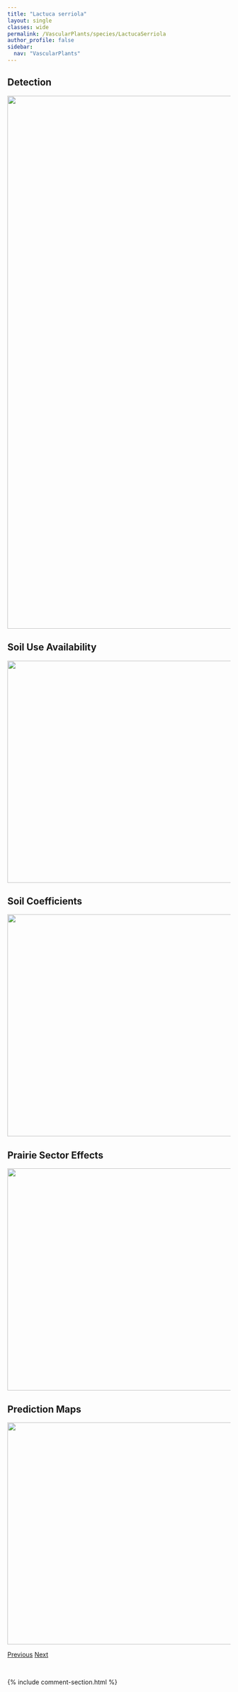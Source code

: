```yaml
---
title: "Lactuca serriola"
layout: single
classes: wide
permalink: /VascularPlants/species/LactucaSerriola
author_profile: false
sidebar:
  nav: "VascularPlants"
---
```


<h2>Detection</h2>

<a href="https://drive.google.com/uc?export=view&id=1Xb5_VQbarkpuJkgQ6jsur9KEmhGuV6mD">
<img src="https://drive.google.com/uc?export=view&id=1Xb5_VQbarkpuJkgQ6jsur9KEmhGuV6mD" height = "1200" width = "800">
</a>


<h2>Soil Use Availability</h2>

<a href="https://drive.google.com/uc?export=view&id=13EHnRkgUBwKV372znKu5N7bSFtHsMs88">
<img src="https://drive.google.com/uc?export=view&id=13EHnRkgUBwKV372znKu5N7bSFtHsMs88" height = "500" width = "1000">
</a>


<h2>Soil Coefficients</h2>

<a href="https://drive.google.com/uc?export=view&id=1r1fX4zFcjn8syvdmnJ0_Wx-B-CiE7rLq">
<img src="https://drive.google.com/uc?export=view&id=1r1fX4zFcjn8syvdmnJ0_Wx-B-CiE7rLq" height = "500" width = "1000">
</a>


<h2>Prairie Sector Effects</h2>

<a href="https://drive.google.com/uc?export=view&id=1FCNjkxlN2q4vaZIQqz4cya-Gk3ppzvak">
<img src="https://drive.google.com/uc?export=view&id=1FCNjkxlN2q4vaZIQqz4cya-Gk3ppzvak" height = "500" width = "1000">
</a>


<h2>Prediction Maps</h2>

<a href="https://drive.google.com/uc?export=view&id=1J8uQwKVr4Zqd59fbFp62TfBem7OkCVMM">
<img src="https://drive.google.com/uc?export=view&id=1J8uQwKVr4Zqd59fbFp62TfBem7OkCVMM" height = "500" width = "1000">
</a>


<a href="/DevelopmentWebsite/VascularPlants/species/Lactuca" class="pagination--pager" title="Lactuca">Previous</a> <a href="/DevelopmentWebsite/VascularPlants/species/LadeaniaLanceolata" class="pagination--pager" title="Ladeania lanceolata">Next</a>

<p>&nbsp;</p>

{% include comment-section.html %}
